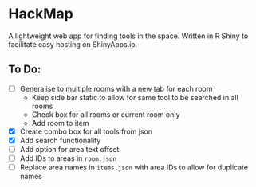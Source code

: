 # HackMap
A lightweight web app for finding tools in the space. Written in R Shiny to facilitate easy hosting on ShinyApps.io.

## To Do:
- [ ] Generalise to multiple rooms with a new tab for each room
  - Keep side bar static to allow for same tool to be searched in all rooms
  - Check box for all rooms or current room only
  - Add room to item
- [X] Create combo box for all tools from json
- [X] Add search functionality
- [ ] Add option for area text offset
- [ ] Add IDs to areas in `room.json`
- [ ] Replace area names in `items.json` with area IDs to allow for duplicate names
